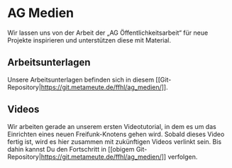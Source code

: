 # AG Medien

Wir lassen uns von der Arbeit der „AG Öffentlichkeitsarbeit“ für neue Projekte inspirieren und unterstützen diese mit Material.

## Arbeitsunterlagen
Unsere Arbeitsunterlagen befinden sich in diesem [[Git-Repository|https://git.metameute.de/ffhl/ag_medien/]].

## Videos
Wir arbeiten gerade an unserem ersten Videotutorial, in dem es um das Einrichten eines neuen Freifunk-Knotens gehen wird. Sobald dieses Video fertig ist, wird es hier zusammen mit zukünftigen Videos verlinkt sein. Bis dahin kannst Du den Fortschritt in [[obigem Git-Repository|https://git.metameute.de/ffhl/ag_medien/]] verfolgen.
